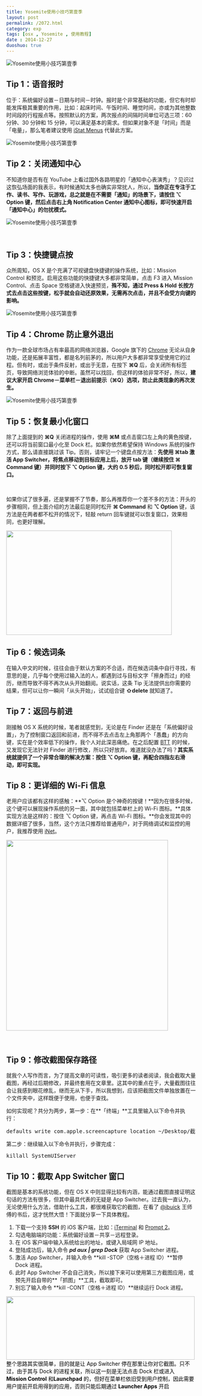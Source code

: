 ```yaml
---
title: Yosemite使用小技巧第壹季
layout: post
permalink: /2072.html
category: exp
tags: [osx , Yosemite , 使用教程]
date : 2014-12-27
duoshuo: true
---
```

![Yosemite使用小技巧第壹季][1]

## Tip 1：语音报时

位于：系统偏好设置－日期与时间－时钟。报时是个非常基础的功能，但它有时却能发挥极其重要的作用，比如：起床时间、午饭时间、睡觉时间，亦或为其他整数时间段的行程报点等。按照默认的方案，两次报点的间隔时间单位可选三项：60 分钟、30 分钟和 15 分钟，可以满足基本的需求。但如果对象不是「时间」而是「电量」，那么笔者建议使用 <a href="http://bjango.com/mac/istatmenus/" target="_blank">iStat Menus</a> 代替此方案。

![Yosemite使用小技巧第壹季][2]

## Tip 2：关闭通知中心

不知道你是否有在 YouTube 上看过国外各路明星的「通知中心表演秀」？见识过这恢弘场面的我表示，有时候通知太多也确实非常扰人，所以，**当你正在专注于工作、读书、写作、玩游戏，总之就是在不需要「通知」的场景下，请按住 ⌥ Option 键，然后点击右上角 Notification Center 通知中心图标，即可快速开启「通知中心」的勿扰模式。**

![Yosemite使用小技巧第壹季][3]

&nbsp;

## Tip 3：快捷键点按

众所周知，OS X 是个充满了可视键盘快捷键的操作系统，比如：Mission Control 和预览。启用这些功能的快捷键大多都非常简单，点击 F3 进入 Mission Control、点击 Space 空格键进入快速预览，**殊不知，通过 Press & Hold 长按方式去点击这些按键，松手就会自动还原效果，无需再次点击，并且不会受方向键的影响。**

![Yosemite使用小技巧第壹季][4]

## Tip 4：Chrome 防止意外退出

作为一款全球市场占有率最高的网络浏览器，Google 旗下的 <a href="http://www.google.com/chrome/" target="_blank">Chrome</a> 无论从自身功能，还是拓展丰富性，都是名列前茅的，所以用户大多都非常享受使用它的过程。但有时，或出于条件反射，或出于无意，在按下 **⌘Q** 后，会关闭所有标签页，导致网络浏览体验的中断。虽然可以找回，但这样的体验非常不好，所以，**建议大家开启 Chrome－菜单栏－退出前提示（⌘Q）选项，防止此类现象的再次发生。**

![Yosemite使用小技巧第壹季][5]

## Tip 5：恢复最小化窗口

除了上面提到的 **⌘Q** 关闭进程的操作，使用 **⌘M** 或点击窗口左上角的黄色按键，还可以将当前窗口最小化至 Dock 栏。如果你依然希望保持 Windows 系统的操作方式，那么请直接跳过该 Tip。否则，请牢记一个键盘点按方法：**先使用 ⌘tab 激活 App Switcher，将焦点移动到目标应用上后，放开 tab 键（继续按住 ⌘ Command 键）并同时按下 ⌥ Option 键，大约 0.5 秒后，同时松开即可恢复窗口。**

&nbsp;

如果你试了很多遍，还是掌握不了节奏，那么再推荐你一个差不多的方法：开头的步骤相同，但上面介绍的方法最后是同时松开 **⌘ Command** 和 **⌥ Option** 键，该方法是在两者都不松开的情况下，轻敲 return 回车键就可以恢复窗口，效果相同，也更好理解。

<img class="alignnone" src="/wp-content/uploads/sinapicv2-backup/2072-ww1-bmiddle-005V4vEUjw1enuhwfnxchj30cm07ywfx.jpg" alt="" width="440" height="277" />

## Tip 6：候选词条

在输入中文的时候，往往会由于默认方案的不合适，而在候选词条中自行寻找，有意思的是，几乎每个使用过输入法的人，都遇到过与目标文字「擦身而过」的经历，继而导致不得不再次从头开始翻阅。说实话，这条 Tip 无法提供出你需要的结果，但可以让你一瞬间「从头开始」，试试组合键 **⇧delete** 就知道了。

## Tip 7：返回与前进

刚接触 OS X 系统的时候，笔者就感觉到，无论是在 Finder 还是在「系统偏好设置」，为了控制窗口返回和前进，而不得不去点击左上角那两个「愚蠢」的方向键，实在是个效率低下的操作，我个人对此深恶痛绝。在之后配置 <a href="http://www.boastr.net/" target="_blank">BTT</a> 的时候，又发现它无法针对 Finder 进行修改，所以只好放弃。难道就没办法了吗？**其实系统就提供了一个非常合理的解决方案：按住 ⌥ Option 键，再配合四指左右滑动，即可实现。**

## Tip 8：更详细的 Wi-Fi 信息

老用户应该都有这样的感触：**⌥ Option 是个神奇的按键！**因为在很多时候，这个键可以展现操作系统的另一面，其中就包括菜单栏上的 Wi-Fi 图标。**具体实现方法是这样的：按住 ⌥ Option 键，再点击 Wi-Fi 图标。**你会发现其中的数据详细了很多，当然，这个方法只推荐给普通用户，对于网络调试和监控的用户，我推荐使用 <a href="http://www.inetapp.de/en/inetx.html" target="_blank">iNet</a>。

<img class="alignnone" src="/wp-content/uploads/sinapicv2-backup/2072-ww3-mw690-005V4vEUjw1enui0ukln5j30fn0ig40a.jpg" alt="" width="430" height="506" />

&nbsp;

## Tip 9：修改截图保存路径

就我个人写作而言，为了提高文章的可读性，吸引更多的读者阅读，我会截取大量截图，再经过后期修改，并最终套用在文章里。这其中的重点在于，大量截图往往会让我感到眼花缭乱，继而无从下手，所以我想到，应该把截图文件单独放置在一个文件夹中，这样既便于使用，也便于查找。

如何实现呢？共分为两步，第一步：在**「终端」**工具里输入以下命令并执行：

<pre>defaults write com.apple.screencapture location ~/Desktop/截图文件夹名称/</pre>

第二步：继续输入以下命令并执行，步骤完成：

<pre>killall SystemUIServer</pre>

## Tip 10：截取 App Switcher 窗口

截图是基本的系统功能，但在 OS X 中则显得比较有内涵，能通过截图直接证明这句话的方法有很多，但其中最具代表的无疑是 App Switcher。过去我一直认为，无论使用什么方法，借助什么工具，都很难获取它的截图，在看了 <a href="http://weibo.com/ibuick" target="_blank">@ibuick</a> 王师傅的书后，这才恍然大悟！下面就分享一下具体教程。

  1. 下载一个支持 **SSH** 的 iOS 客户端，比如：<a href="https://itunes.apple.com/us/app/iterminal-pro-ssh-telnet-tool/id586842129?mt=8&uo=4&at=10lJSw" target="_blank">iTerminal</a> 和 <a href="https://panic.com/prompt/" target="_blank">Prompt 2</a>。
  2. 勾选电脑端的功能：系统偏好设置－共享－远程登录。
  3. 在 iOS 客户端中输入系统给出的地址，或键入局域网 IP 地址。
  4. 登陆成功后，输入命令 ***pd aux | grep Dock*** 获取 App Switcher 进程。
  5. 激活 App Switcher，并输入命令 **kill -STOP（空格＋进程 ID）**暂停 Dock 进程。
  6. 此时 App Switcher 不会自己消失，所以接下来可以使用第三方截图应用，或预先开启自带的**「抓图」**工具，截取即可。
  7. 别忘了输入命令 **kill -CONT（空格＋进程 ID）**继续运行 Dock 进程。

<span style="color: #000000;"><img class="alignnone" src="/wp-content/uploads/sinapicv2-backup/2072-ww4-mw690-005V4vEUjw1enui1wvlimj30dx04o758.jpg" alt="" width="501" height="168" />整个思路其实很简单，目的就是让 App Switcher 停在那里让你对它截图。只不过，由于其与 Dock 的进程关联，所以这一刻是无法点击 Dock 栏或进入 <strong>Mission Control</strong> 和<strong>Launchpad</strong> 的，但好在菜单栏依旧受到用户控制，因此需要用户提前开启用得到的应用，否则只能后期通过 <strong>Launcher Apps</strong> 开启</span>


 [1]: /wp-content/uploads/sinapicv2-backup/2072-ww2-mw600-005V4vEUjw1enuhlmpi1aj30iw0dfmzg.jpg
 [2]: /wp-content/uploads/sinapicv2-backup/2072-ww4-mw600-005V4vEUjw1enuhlv4f84j30iv0g40ts.jpg
 [3]: /wp-content/uploads/sinapicv2-backup/2072-ww2-mw600-005V4vEUjw1enuhm8bdfsj307j09v753.jpg
 [4]: /wp-content/uploads/sinapicv2-backup/2072-ww1-large-005V4vEUjw1enuhmdxwzcj30cf07jmz3.jpg
 [5]: /wp-content/uploads/sinapicv2-backup/2072-ww3-large-005V4vEUjw1enuhoswr4jj30c6086t9u.jpg
 [6]: /wp-content/uploads/2014/12/QQ截图20141227173243.png
 [7]: http://cache.maoshu.cc
 [8]: 2072.html

